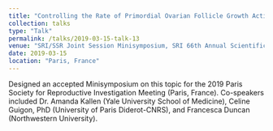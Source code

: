 ```yaml
---
title: "Controlling the Rate of Primordial Ovarian Follicle Growth Activation"
collection: talks
type: "Talk"
permalink: /talks/2019-03-15-talk-13
venue: "SRI/SSR Joint Session Minisymposium, SRI 66th Annual Scientific Meeting"
date: 2019-03-15
location: "Paris, France"
---
```



Designed an accepted Minisymposium on this topic for the 2019 Paris Society for Reproductive Investigation Meeting (Paris, France). Co-speakers included Dr. Amanda Kallen (Yale University School of Medicine), Celine Guigon, PhD (University of Paris Diderot-CNRS), and Francesca Duncan (Northwestern University).
